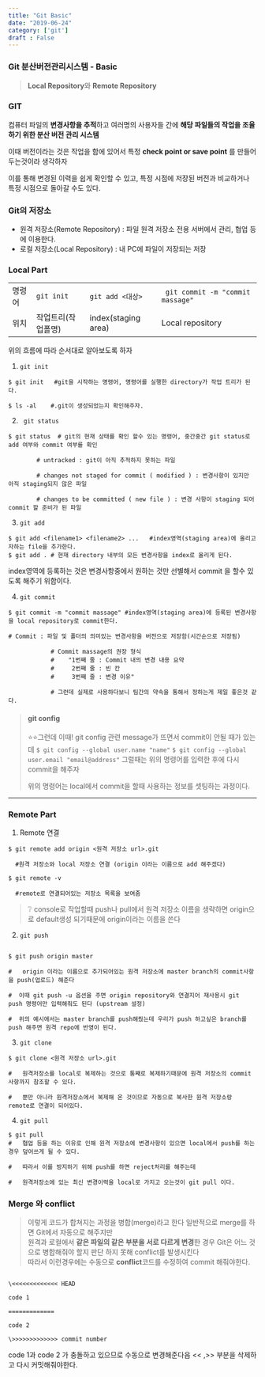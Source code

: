 ```yaml
---
title: "Git Basic"
date: "2019-06-24"
category: ['git']
draft : False
---
```


### Git 분산버전관리시스템 - Basic 

> **Local Repository**와 **Remote Repository**


### GIT 

컴퓨터 파일의 **변경사항을 추적**하고
여러명의 사용자들 간에 **해당 파일들의 작업을 조율하기 위한 분산 버전 관리 시스템**

이때 버전이라는 것은 작업을 함에 있어서 특정 **check point or save point** 를 만들어 두는것이라 생각하자

이를 통해 변경된 이력을 쉽게 확인할 수 있고,
특정 시점에 저장된 버전과 비교하거나 특정 시점으로 돌아갈 수도 있다.


### Git의 저장소

* 원격 저장소(Remote Repository) : 파일 원격 저장소 전용 서버에서 관리, 협업 등에 이용한다.
* 로컬 저장소(Local Repository) : 내 PC에 파일이 저장되는 저장



### Local Part

|   |   |   |    |
|---|---|---|---|
|명령어  | `git init`|  `git add <대상> `| ` git commit -m "commit massage"`|
|위치   |작업트리(작업폴명)| index(staging area) | Local repository|


위의 흐름에 따라 순서대로 알아보도록 하자



1. `git init`

```shell
$ git init   #git을 시작하는 명령어, 명령어를 실행한 directory가 작업 트리가 된다.
           
$ ls -al    #.git이 생성되었는지 확인해주자.
```


2. ` git status`


```shell
$ git status  # git의 현재 상태를 확인 할수 있는 명령어, 중간중간 git status로 add 여부와 commit 여부를 확인
        
        # untracked : git이 아직 추적하지 못하는 파일
        
        # changes not staged for commit ( modified ) : 변경사항이 있지만 아직 staging되지 않은 파일
        
        # changes to be committed ( new file ) : 변경 사항이 staging 되어 commit 할 준비가 된 파일
```

3. `git add`

```shell
$ git add <filename1> <filename2> ...   #index영역(staging area)에 올리고자하는 file을 추가한다.
$ git add . # 현재 directory 내부의 모든 변경사항을 index로 올리게 된다.
```

 

index영역에 등록하는 것은 변경사항중에서 원하는 것만 선별해서 commit 을 할수 있도록 해주기 위함이다.


4. `git commit `

```shell
$ git commit -m "commit massage" #index영역(staging area)에 등록된 변경사항을 local repository로 commit한다.
       
# Commit : 파일 및 폴더의 의미있는 변경사항을 버전으로 저장함(시간순으로 저장됨)

            # Commit massage의 권장 형식 
            #    "1번째 줄 : Commit 내의 변경 내용 요약
            #     2번째 줄 : 빈 칸
            #     3번째 줄 : 변경 이유"

            # 그런데 실제로 사용하다보니 팀간의 약속을 통해서 정하는게 제일 좋은것 같다.
```
> #### git config 
>⭐⭐그런데 이때! git config 관련 message가 뜨면서 commit이 안될 때가 있는데
>`$ git config --global user.name "name"`
>`$ git config --global user.email "email@address"`
>그럴때는 위의 명령어를 입력한 후에 다시 commit을 해주자
>
>위의 명령어는 local에서 commit을 할때 사용하는 정보를 셋팅하는 과정이다.


***

### Remote Part

1. Remote 연결

```shell
$ git remote add origin <원격 저장소 url>.git

  #원격 저장소와 local 저장소 연결 (origin 이라는 이름으로 add 해주겠다)

$ git remote -v   

  #remote로 연결되어있는 저장소 목록을 보여줌
```

>❔ console로 작업할때 push나 pull에서 원격 저장소 이름을 생략하면 origin으로 default생성 되기때문에 origin이라는 이름을 쓴다


2. `git push`


```shell

$ git push origin master    

#   origin 이라는 이름으로 추가되어있는 원격 저장소에 master branch의 commit사항을 push(업로드) 해준다

#  이때 git push -u 옵션을 주면 origin repository와 연결지어 재사용시 git push 명령어만 입력해줘도 된다 (upstream 설정)

#  위의 예시에서는 master branch를 push해줬는데 우리가 push 하고싶은 branch를 push 해주면 원격 repo에 반영이 된다.
```


3. `git clone`

```shell
$ git clone <원격 저장소 url>.git  

#   원격저장소를 local로 복제하는 것으로 통째로 복제하기때문에 원격 저장소의 commit 사항까지 참조할 수 있다.

#   뿐만 아니라 원격저장소에서 복제해 온 것이므로 자동으로 복사한 원격 저장소랑 remote로 연결이 되어있다. 
```

4. `git pull`

```shell
$ git pull
#   협업 등을 하는 이유로 인해 원격 저장소에 변경사항이 있으면 local에서 push를 하는 경우 덮어쓰게 될 수 있다.

#   따라서 이를 방지하기 위해 push를 하면 reject처리를 해주는데

#   원격저장소에 있는 최신 변경이력을 local로 가지고 오는것이 git pull 이다.
```



### Merge 와 conflict

>이렇게 코드가 합쳐지는 과정을 병합(merge)라고 한다
>일반적으로 merge를 하면 Git에서 자동으로 해주지만   
>원격과 로컬에서 **같은 파일의 같은 부분을 서로 다르게 변경**한 경우
>Git은 어느 것으로 병합해줘야 할지 판단 하지 못해 conflict를 발생시킨다   
>따라서 이런경우에는 수동으로 **conflict**코드를 수정하여 commit 해줘야한다.



```shell

\<<<<<<<<<<<<< HEAD

code 1 

=============

code 2

\>>>>>>>>>>>>> commit number
```
code 1과 code 2 가 충돌하고 있으므로 수동으로 변경해준다음 << ,>> 부분을 삭제하고 다시 커밋해줘야한다.




